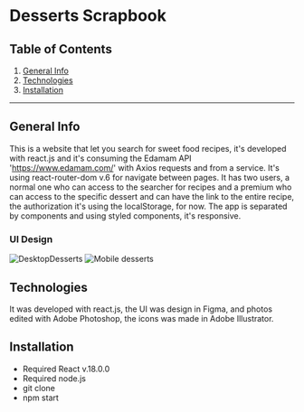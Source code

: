 Desserts Scrapbook
============

## Table of Contents
1. [General Info](#general-info)
2. [Technologies](#technologies)
3. [Installation](#installation)

***
## General Info

This is a website that let you search for sweet food recipes, it's developed with react.js and it's consuming the Edamam API 'https://www.edamam.com/' with Axios requests and from a service. It's using react-router-dom v.6 for navigate between pages. It has two users, a normal one who can access to the searcher for recipes and a premium who can access to the specific dessert and can have the link to the entire recipe, the authorization it's using the localStorage, for now. The app is separated by components and using styled components, it's responsive.

### UI Design
![DesktopDesserts](https://user-images.githubusercontent.com/73828751/163796429-c1c259d0-a20b-475c-b7a5-d09e8184c2bf.jpg)
![Mobile desserts](https://user-images.githubusercontent.com/73828751/163796583-74a75ad6-0389-4239-8f42-b1eefe137962.jpg)



## Technologies
It was developed with react.js, the UI was design in Figma, and photos edited with Adobe Photoshop, the icons was made in Adobe Illustrator. 

## Installation
- Required React v.18.0.0
- Required node.js
- git clone <repository>
- npm start
